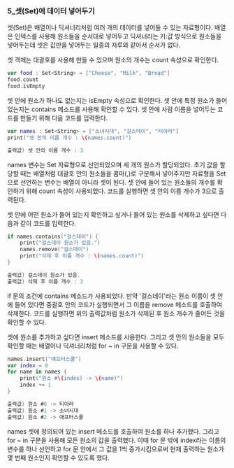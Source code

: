 ### 5_셋(Set)에 데이터 넣어두기

셋(Set)은 배열이나 딕셔너리처럼 여러 개의 데이터를 넣어둘 수 있는 자료형이다.
배열은 인덱스를 사용해 원소들을 순서대로 넣어두고 딕셔너리는 키:값 방식으로 원소들을 넣어두는데 셋은 값만을 넣어두는 일종의 자루와 같아서 순서가 없다.

셋 객체는 대괄호를 사용해 만들 수 있으며 원소의 개수는 count 속성으로 확인한다.
```swift
var food : Set<String> = ["Cheese", "Milk", "Bread"]
food.count
food.isEmpty
```
셋 안에 원소가 하나도 없는지는 isEmpty 속성으로 확인한다. 셋 안에 특정 원소가 들어 있는지는 contains 메소드를 사용해 확인할 수 있다.
셋 안에 사람 이름을 넣어두는 코드를 만들기 위해 다음 코드를 입력한다.
```swift
var names : Set<String> = ["소녀시대", "걸스데이", "티아라"]
print("셋 안의 이름 개수 : \(names.count)")

출력값) 셋 안의 이름 개수 : 3
```
names 변수는 Set<String> 자료형으로 선언되었으며 세 개의 원소가 할당되었다.
초기 값을 할당할 때는 배열처럼 대괄호 안의 원소들을 콤마(,)로 구분해서 넣어주지만 자료형을 Set으로 선언하는 변수는 배열이 아니라 셋이 된다.
셋 안에 들어 있는 원소들의 개수를 확인하기 위해 count 속성이 사용되었다. 코드를 실행하면 셋 안의 이름 개수가 3으로 출력된다.

셋 안에 어떤 원소가 들어 있는지 확인하고 싶거나 들어 있는 원소를 삭제하고 싶다면 다음과 같이 코드를 입력한다.
```swift
if names.contains("걸스데이") {
    print("걸스데이 원소가 있음.")
    names.remove("걸스데이")
    print("삭제 후 이름 개수 : \(names.count)")
}

출력값) 걸스데이 원소가 있음.
출력값) 삭제 후 이름 개수 : 2
```
if 문의 조건에 contains 메소드가 사용되었다.
만약 '걸스데이'라는 원소 이름이 셋 안에 들어 있다면 중괄호 안의 코드가 실행되면서 그 이름을 remove 메소드를 호출하여 삭제한다.
코드를 실행하면 위의 출력값처럼 원소가 삭제된 후 원소 개수가 줄어든 것을 확인할 수 있다.

셋에 원소를 추가하고 싶다면 insert 메소드를 사용한다. 그리고 셋 안의 원소들을 모두 확인할 때는 배열이나 딕셔너리처럼 for ~ in 구문을 사용할 수 있다.
```swift
names.insert("애프터스쿨")
var index = 0
for name in names {
    print("원소 #\(index) -> \(name)")
    index += 1
}

출력값) 원소 #0 -> 티아라
출력값) 원소 #1 -> 소녀시대
출력값) 원소 #2 -> 애프터스쿨
```
names 셋에 정의되어 있는 insert 메소드를 호출하여 원소를 하나 추가했다. 그리고 for ~ in 구문을 사용해 모든 원소의 값을 출력했다.
이때 for 문 밖에 index라는 이름의 변수를 하나 선언하고 for 문 안에서 그 값을 1씩 증가시킴으로써 현재 출력하는 원소가 몇 번째 원소인지 확인할 수 있도록 했다.
